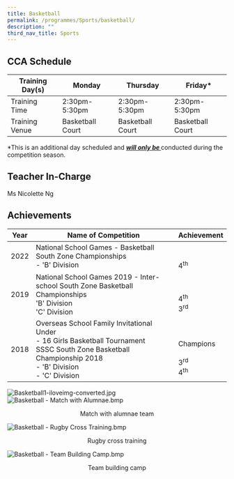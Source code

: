 ```yaml
---
title: Basketball
permalink: /programmes/Sports/basketball/
description: ""
third_nav_title: Sports
---
```

CCA Schedule
------------


| Training Day(s) | Monday | Thursday | Friday*
| -------- | -------- | -------- |-------- |
| Training Time     | 2:30pm-5:30pm     |  2:30pm-5:30pm     |  2:30pm-5:30pm
|Training Venue | Basketball Court | Basketball Court | Basketball Court

*This is an additional day scheduled and <u><b><i>will only be </b></u></i>  conducted during the competition season.

Teacher In-Charge
-----------------

Ms Nicolette Ng

Achievements
------------


| Year | Name of Competition | Achievement | 
| -------- | -------- | -------- |
| 2022     |   National School Games - Basketball South Zone Championships <br>- 'B' Division   | <br><br>4<sup>th</sup>     | 
|2019 | National School Games 2019 - Inter-school South Zone Basketball Championships <br> 'B' Division <br>'C' Division| <br><br>4<sup>th</sup><br>3<sup>rd</sup>
|2018 | Overseas School Family Invitational Under<br> - 16 Girls Basketball Tournament <br> SSSC South Zone Basketball Championship 2018 <br>- 'B' Division <br> - 'C' Division | <br> <br> Champions<br> <br> 3<sup>rd</sup> <br>4<sup>th</sup>

![Basketball1-iloveimg-converted.jpg](https://stmargaretssec-moe-edu-sg-admin.cwp.sg/qql/slot/u168/Programmes/CCAs/Basketball1-iloveimg-converted.jpg)
![Basketball - Match with Alumnae.bmp](https://stmargaretssec-moe-edu-sg-admin.cwp.sg/qql/slot/u168/Programmes/CCAs/Basketball/Basketball%20-%20Match%20with%20Alumnae.bmp)
<p align="center">Match with alumnae team</p>
	
![Basketball - Rugby Cross Training.bmp](https://stmargaretssec-moe-edu-sg-admin.cwp.sg/qql/slot/u168/Programmes/CCAs/Basketball/Basketball%20-%20Rugby%20Cross%20Training.bmp)	
<p align="center">Rugby cross training

![Basketball - Team Building Camp.bmp](https://stmargaretssec-moe-edu-sg-admin.cwp.sg/qql/slot/u168/Programmes/CCAs/Basketball/Basketball%20-%20Team%20Building%20Camp.bmp)
<p align="center">Team building camp